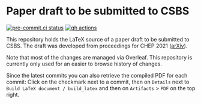 # Paper draft to be submitted to CSBS

[![pre-commit.ci status](https://results.pre-commit.ci/badge/github/hsf-training/csbs-paper/main.svg)](https://results.pre-commit.ci/latest/github/hsf-training/csbs-paper/main)
[![gh actions](https://github.com/hsf-training/csbs-paper/workflows/workflow/badge.svg)](https://github.com/hsf-training/csbs-paper/actions)

This repository holds the LaTeX source of a paper draft to be submitted to CSBS.
The draft was developed from proceedings for CHEP 2021
([arXiv](https://arxiv.org/abs/2103.00659)).

Note that most of the changes are managed via Overleaf. This repository is currently
only used for an easier to browse history of changes.

Since the latest commits you can also retrieve the compiled PDF for each commit:
Click on the checkmark next to a commit, then on `Details` next to `Build LaTeX document / build_latex`
and then on `Artifacts` > `PDF` on the top right.
